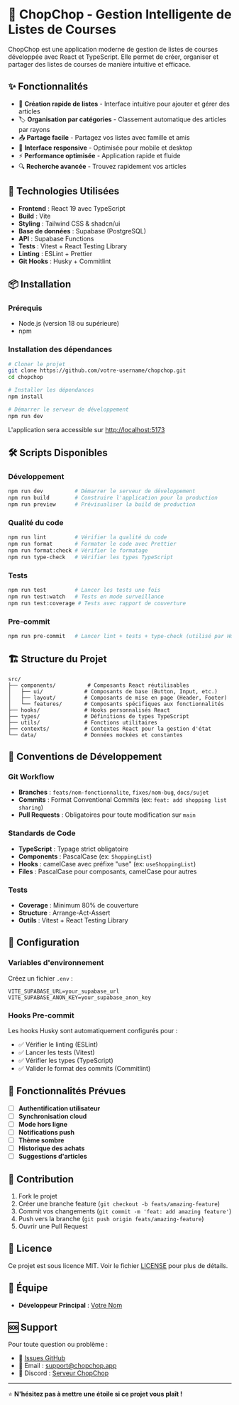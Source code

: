 # 🛒 ChopChop - Gestion Intelligente de Listes de Courses

ChopChop est une application moderne de gestion de listes de courses développée avec React et TypeScript. Elle permet de créer, organiser et partager des listes de courses de manière intuitive et efficace.

## ✨ Fonctionnalités

- 📝 **Création rapide de listes** - Interface intuitive pour ajouter et gérer des articles
- 🏷️ **Organisation par catégories** - Classement automatique des articles par rayons
- 📤 **Partage facile** - Partagez vos listes avec famille et amis
- 📱 **Interface responsive** - Optimisée pour mobile et desktop
- ⚡ **Performance optimisée** - Application rapide et fluide
- 🔍 **Recherche avancée** - Trouvez rapidement vos articles

## 🚀 Technologies Utilisées

- **Frontend** : React 19 avec TypeScript
- **Build** : Vite
- **Styling** : Tailwind CSS & shadcn/ui
- **Base de données** : Supabase (PostgreSQL)
- **API** : Supabase Functions
- **Tests** : Vitest + React Testing Library
- **Linting** : ESLint + Prettier
- **Git Hooks** : Husky + Commitlint

## 📦 Installation

### Prérequis

- Node.js (version 18 ou supérieure)
- npm

### Installation des dépendances

```bash
# Cloner le projet
git clone https://github.com/votre-username/chopchop.git
cd chopchop

# Installer les dépendances
npm install

# Démarrer le serveur de développement
npm run dev
```

L'application sera accessible sur [http://localhost:5173](http://localhost:5173)

## 🛠️ Scripts Disponibles

### Développement

```bash
npm run dev          # Démarrer le serveur de développement
npm run build        # Construire l'application pour la production
npm run preview      # Prévisualiser la build de production
```

### Qualité du code

```bash
npm run lint         # Vérifier la qualité du code
npm run format       # Formater le code avec Prettier
npm run format:check # Vérifier le formatage
npm run type-check   # Vérifier les types TypeScript
```

### Tests

```bash
npm run test         # Lancer les tests une fois
npm run test:watch   # Tests en mode surveillance
npm run test:coverage # Tests avec rapport de couverture
```

### Pre-commit

```bash
npm run pre-commit   # Lancer lint + tests + type-check (utilisé par Husky)
```

## 🏗️ Structure du Projet

```
src/
├── components/          # Composants React réutilisables
│   ├── ui/             # Composants de base (Button, Input, etc.)
│   ├── layout/         # Composants de mise en page (Header, Footer)
│   └── features/       # Composants spécifiques aux fonctionnalités
├── hooks/              # Hooks personnalisés React
├── types/              # Définitions de types TypeScript
├── utils/              # Fonctions utilitaires
├── contexts/           # Contextes React pour la gestion d'état
└── data/               # Données mockées et constantes
```

## 🎯 Conventions de Développement

### Git Workflow

- **Branches** : `feats/nom-fonctionnalite`, `fixes/nom-bug`, `docs/sujet`
- **Commits** : Format Conventional Commits (ex: `feat: add shopping list sharing`)
- **Pull Requests** : Obligatoires pour toute modification sur `main`

### Standards de Code

- **TypeScript** : Typage strict obligatoire
- **Components** : PascalCase (ex: `ShoppingList`)
- **Hooks** : camelCase avec préfixe "use" (ex: `useShoppingList`)
- **Files** : PascalCase pour composants, camelCase pour autres

### Tests

- **Coverage** : Minimum 80% de couverture
- **Structure** : Arrange-Act-Assert
- **Outils** : Vitest + React Testing Library

## 🔧 Configuration

### Variables d'environnement

Créez un fichier `.env` :

```env
VITE_SUPABASE_URL=your_supabase_url
VITE_SUPABASE_ANON_KEY=your_supabase_anon_key
```

### Hooks Pre-commit

Les hooks Husky sont automatiquement configurés pour :

- ✅ Vérifier le linting (ESLint)
- ✅ Lancer les tests (Vitest)
- ✅ Vérifier les types (TypeScript)
- ✅ Valider le format des commits (Commitlint)

## 📱 Fonctionnalités Prévues

- [ ] **Authentification utilisateur**
- [ ] **Synchronisation cloud**
- [ ] **Mode hors ligne**
- [ ] **Notifications push**
- [ ] **Thème sombre**
- [ ] **Historique des achats**
- [ ] **Suggestions d'articles**

## 🤝 Contribution

1. Fork le projet
2. Créer une branche feature (`git checkout -b feats/amazing-feature`)
3. Commit vos changements (`git commit -m 'feat: add amazing feature'`)
4. Push vers la branche (`git push origin feats/amazing-feature`)
5. Ouvrir une Pull Request

## 📄 Licence

Ce projet est sous licence MIT. Voir le fichier [LICENSE](LICENSE) pour plus de détails.

## 👥 Équipe

- **Développeur Principal** : [Votre Nom](https://github.com/votre-username)

## 🆘 Support

Pour toute question ou problème :

- 🐛 [Issues GitHub](https://github.com/votre-username/chopchop/issues)
- 📧 Email : support@chopchop.app
- 💬 Discord : [Serveur ChopChop](https://discord.gg/chopchop)

---

⭐ **N'hésitez pas à mettre une étoile si ce projet vous plaît !**
